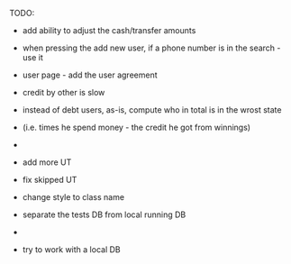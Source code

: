 TODO:


- add ability to adjust the cash/transfer amounts

- when pressing the add new user, if a phone number is in the search - use it


- user page - add the user agreement

- credit by other is slow

- instead of debt users, as-is, compute who in total is in the wrost state
- (i.e. times he spend money - the credit he got from winnings)
-
- add more UT
- fix skipped UT

- change style to class name


- separate the tests DB from local running DB
-
- try to work with a local DB
